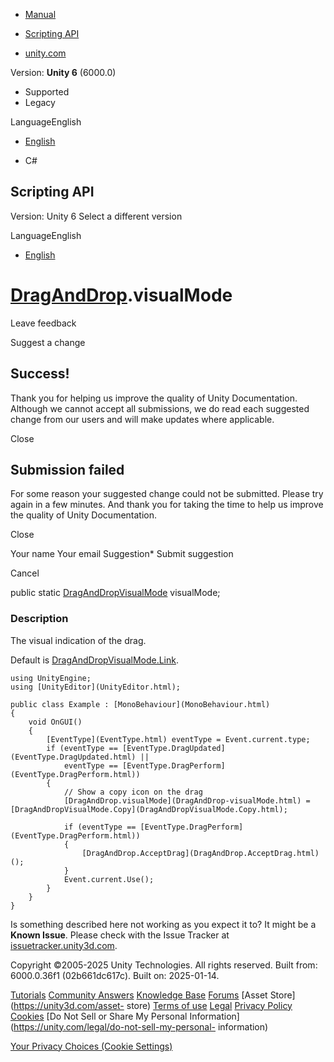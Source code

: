 [ ]()

  * [Manual](../Manual/index.html)
  * [Scripting API](../ScriptReference/index.html)

  * [unity.com](https://unity.com/)

Version: **Unity 6** (6000.0)

  * Supported
  * Legacy

LanguageEnglish

  * [English]()

  * C#

[ ](https://docs.unity3d.com)

## Scripting API

Version: Unity 6 Select a different version

LanguageEnglish

  * [English]()

#  [DragAndDrop](DragAndDrop.html).visualMode

Leave feedback

Suggest a change

## Success!

Thank you for helping us improve the quality of Unity Documentation. Although
we cannot accept all submissions, we do read each suggested change from our
users and will make updates where applicable.

Close

## Submission failed

For some reason your suggested change could not be submitted. Please <a>try
again</a> in a few minutes. And thank you for taking the time to help us
improve the quality of Unity Documentation.

Close

Your name Your email Suggestion* Submit suggestion

Cancel

[ ]()

public static [DragAndDropVisualMode](DragAndDropVisualMode.html) visualMode;

### Description

The visual indication of the drag.

Default is [DragAndDropVisualMode.Link](DragAndDropVisualMode.Link.html).

    
    
    using UnityEngine;
    using [UnityEditor](UnityEditor.html);  
      
    public class Example : [MonoBehaviour](MonoBehaviour.html)
    {
        void OnGUI()
        {
            [EventType](EventType.html) eventType = Event.current.type;
            if (eventType == [EventType.DragUpdated](EventType.DragUpdated.html) ||
                eventType == [EventType.DragPerform](EventType.DragPerform.html))
            {
                // Show a copy icon on the drag
                [DragAndDrop.visualMode](DragAndDrop-visualMode.html) = [DragAndDropVisualMode.Copy](DragAndDropVisualMode.Copy.html);  
      
                if (eventType == [EventType.DragPerform](EventType.DragPerform.html))
                {
                    [DragAndDrop.AcceptDrag](DragAndDrop.AcceptDrag.html)();
                }
                Event.current.Use();
            }
        }
    }
    

Is something described here not working as you expect it to? It might be a
**Known Issue**. Please check with the Issue Tracker at
[issuetracker.unity3d.com](https://issuetracker.unity3d.com).

Copyright ©2005-2025 Unity Technologies. All rights reserved. Built from:
6000.0.36f1 (02b661dc617c). Built on: 2025-01-14.

[Tutorials](https://unity3d.com/learn) [Community
Answers](https://answers.unity3d.com) [Knowledge
Base](https://support.unity3d.com/hc/en-us)
[Forums](https://forum.unity3d.com) [Asset Store](https://unity3d.com/asset-
store) [Terms of use](https://docs.unity3d.com/Manual/TermsOfUse.html)
[Legal](https://unity.com/legal) [Privacy
Policy](https://unity.com/legal/privacy-policy)
[Cookies](https://unity.com/legal/cookie-policy) [Do Not Sell or Share My
Personal Information](https://unity.com/legal/do-not-sell-my-personal-
information)

[Your Privacy Choices (Cookie Settings)](javascript:void\(0\);)

